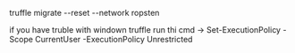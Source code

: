 truffle migrate --reset --network ropsten


if you have truble with windown truffle run thi cmd -> Set-ExecutionPolicy - Scope CurrentUser -ExecutionPolicy Unrestricted